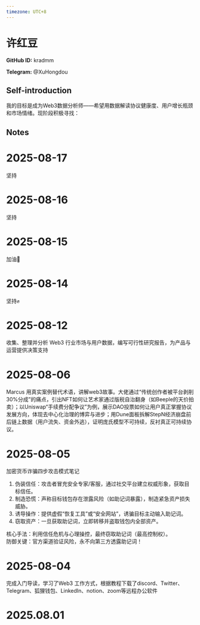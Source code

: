```yaml
---
timezone: UTC+8
---
```


# 许红豆

**GitHub ID:** kradmm

**Telegram:** @XuHongdou

## Self-introduction

我的目标是成为Web3数据分析师——希望用数据解读协议健康度、用户增长瓶颈和市场情绪。现阶段积极寻找：

## Notes

<!-- Content_START -->
# 2025-08-17

坚持

# 2025-08-16

坚持

# 2025-08-15

加油👏

# 2025-08-14

坚持✊

# 2025-08-12

收集、整理并分析 Web3 行业市场与用户数据，编写可行性研究报告，为产品与运营提供决策支持

# 2025-08-06

Marcus 用真实案例替代术语，讲解web3故事。大佬通过“传统创作者被平台剥削30%分成”的痛点，引出NFT如何让艺术家通过版税自治翻身（如Beeple的天价拍卖）；以Uniswap“手续费分配争议”为例，展示DAO投票如何让用户真正掌握协议发展方向，体现去中心化治理的博弈与进步；用Dune面板拆解StepN经济崩盘前后链上数据（用户流失、资金外逃），证明庞氏模型不可持续，反衬真正可持续协议。

# 2025-08-05

加密货币诈骗四步攻击模式笔记  
1. 伪装信任：攻击者冒充安全专家/客服，通过社交平台建立权威形象，获取目标信任。  
2. 制造恐慌：声称目标钱包存在泄露风险（如助记词暴露），制造紧急资产损失威胁。  
3. 诱导操作：提供虚假“恢复工具”或“安全网站”，诱骗目标主动输入助记词。  
4. 窃取资产：一旦获取助记词，立即转移并盗取钱包内全部资产。  

核心手法：利用信任危机与心理操控，最终窃取助记词（最高控制权）。  
防御关键：官方渠道验证风险，永不向第三方透露助记词！

# 2025-08-04

完成入门导读，学习了Web3 工作方式，根据教程下载了discord、Twitter、Telegram、狐狸钱包、LinkedIn、notion、zoom等远程办公软件


# 2025.08.01


<!-- Content_END -->
